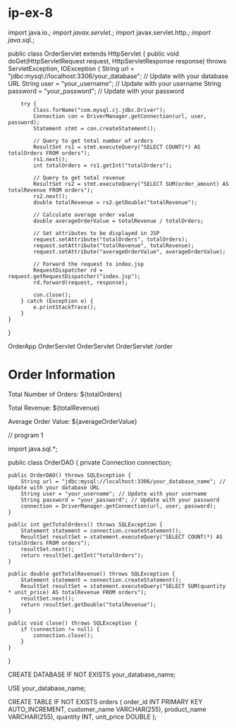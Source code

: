 # ip-ex-8

import java.io.*;
import javax.servlet.*;
import javax.servlet.http.*;
import java.sql.*;

public class OrderServlet extends HttpServlet {
    public void doGet(HttpServletRequest request, HttpServletResponse response) throws ServletException, IOException {
        String url = "jdbc:mysql://localhost:3306/your_database"; // Update with your database URL
        String user = "your_username"; // Update with your username
        String password = "your_password"; // Update with your password
        
        try {
            Class.forName("com.mysql.cj.jdbc.Driver");
            Connection con = DriverManager.getConnection(url, user, password);
            Statement stmt = con.createStatement();
            
            // Query to get total number of orders
            ResultSet rs1 = stmt.executeQuery("SELECT COUNT(*) AS totalOrders FROM orders");
            rs1.next();
            int totalOrders = rs1.getInt("totalOrders");
            
            // Query to get total revenue
            ResultSet rs2 = stmt.executeQuery("SELECT SUM(order_amount) AS totalRevenue FROM orders");
            rs2.next();
            double totalRevenue = rs2.getDouble("totalRevenue");
            
            // Calculate average order value
            double averageOrderValue = totalRevenue / totalOrders;
            
            // Set attributes to be displayed in JSP
            request.setAttribute("totalOrders", totalOrders);
            request.setAttribute("totalRevenue", totalRevenue);
            request.setAttribute("averageOrderValue", averageOrderValue);
            
            // Forward the request to index.jsp
            RequestDispatcher rd = request.getRequestDispatcher("index.jsp");
            rd.forward(request, response);
            
            con.close();
        } catch (Exception e) {
            e.printStackTrace();
        }
    }
}
<?xml version="1.0" encoding="UTF-8"?>
<web-app xmlns:xsi="http://www.w3.org/2001/XMLSchema-instance"
    xmlns="http://xmlns.jcp.org/xml/ns/javaee"
    xsi:schemaLocation="http://xmlns.jcp.org/xml/ns/javaee http://xmlns.jcp.org/xml/ns/javaee/web-app_4_0.xsd"
    id="WebApp_ID" version="4.0">
    <display-name>OrderApp</display-name>
    <servlet>
        <servlet-name>OrderServlet</servlet-name>
        <servlet-class>OrderServlet</servlet-class>
    </servlet>
    <servlet-mapping>
        <servlet-name>OrderServlet</servlet-name>
        <url-pattern>/order</url-pattern>
    </servlet-mapping>
</web-app>
<!DOCTYPE html>
<html>
<head>
    <title>Order Information</title>
</head>
<body>
    <h1>Order Information</h1>
    <p>Total Number of Orders: ${totalOrders}</p>
    <p>Total Revenue: ${totalRevenue}</p>
    <p>Average Order Value: ${averageOrderValue}</p>
</body>
</html>


// program 1

import java.sql.*;

public class OrderDAO {
    private Connection connection;

    public OrderDAO() throws SQLException {
        String url = "jdbc:mysql://localhost:3306/your_database_name"; // Update with your database URL
        String user = "your_username"; // Update with your username
        String password = "your_password"; // Update with your password
        connection = DriverManager.getConnection(url, user, password);
    }

    public int getTotalOrders() throws SQLException {
        Statement statement = connection.createStatement();
        ResultSet resultSet = statement.executeQuery("SELECT COUNT(*) AS totalOrders FROM orders");
        resultSet.next();
        return resultSet.getInt("totalOrders");
    }

    public double getTotalRevenue() throws SQLException {
        Statement statement = connection.createStatement();
        ResultSet resultSet = statement.executeQuery("SELECT SUM(quantity * unit_price) AS totalRevenue FROM orders");
        resultSet.next();
        return resultSet.getDouble("totalRevenue");
    }

    public void close() throws SQLException {
        if (connection != null) {
            connection.close();
        }
    }
}


CREATE DATABASE IF NOT EXISTS your_database_name;

USE your_database_name;

CREATE TABLE IF NOT EXISTS orders (
    order_id INT PRIMARY KEY AUTO_INCREMENT,
    customer_name VARCHAR(255),
    product_name VARCHAR(255),
    quantity INT,
    unit_price DOUBLE
);

